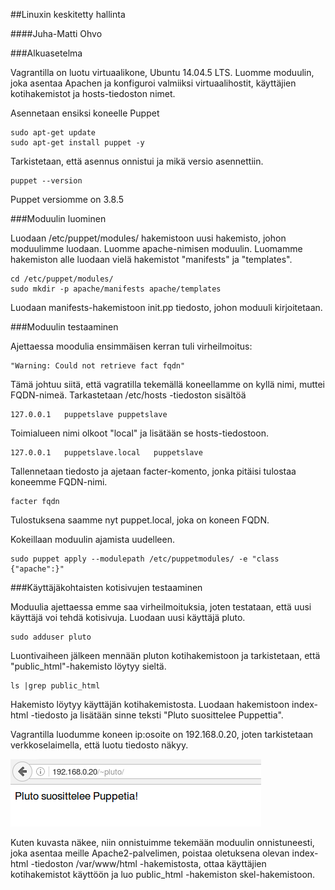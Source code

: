 ##Linuxin keskitetty hallinta

####Juha-Matti Ohvo

###Alkuasetelma

Vagrantilla on luotu virtuaalikone, Ubuntu 14.04.5 LTS. Luomme moduulin, joka asentaa Apachen ja konfiguroi valmiiksi virtuaalihostit, käyttäjien kotihakemistot ja hosts-tiedoston nimet.

Asennetaan ensiksi koneelle Puppet

	sudo apt-get update
	sudo apt-get install puppet -y

Tarkistetaan, että asennus onnistui ja mikä versio asennettiin.

	puppet --version

Puppet versiomme on 3.8.5


###Moduulin luominen

Luodaan /etc/puppet/modules/ hakemistoon uusi hakemisto, johon moduulimme luodaan. Luomme apache-nimisen moduulin. Luomamme hakemiston alle luodaan vielä hakemistot "manifests" ja "templates".

	cd /etc/puppet/modules/
	sudo mkdir -p apache/manifests apache/templates

Luodaan manifests-hakemistoon init.pp tiedosto, johon moduuli kirjoitetaan.


###Moduulin testaaminen

Ajettaessa moodulia ensimmäisen kerran tuli virheilmoitus:

	"Warning: Could not retrieve fact fqdn"

Tämä johtuu siitä, että vagratilla tekemällä koneellamme on kyllä nimi, muttei FQDN-nimeä. Tarkastetaan /etc/hosts -tiedoston sisältöä

	127.0.0.1	puppetslave	puppetslave

Toimialueen nimi olkoot "local" ja lisätään se hosts-tiedostoon.

	127.0.0.1	puppetslave.local	puppetslave

Tallennetaan tiedosto ja ajetaan facter-komento, jonka pitäisi tulostaa koneemme FQDN-nimi.

	facter fqdn
	
Tulostuksena saamme nyt puppet.local, joka on koneen FQDN.

Kokeillaan moduulin ajamista uudelleen.

	sudo puppet apply --modulepath /etc/puppetmodules/ -e "class {"apache":}"


###Käyttäjäkohtaisten kotisivujen testaaminen

Moduulia ajettaessa emme saa virheilmoituksia, joten testataan, että uusi käyttäjä voi tehdä kotisivuja. Luodaan uusi käyttäjä pluto.

	sudo adduser pluto

Luontivaiheen jälkeen mennään pluton kotihakemistoon ja tarkistetaan, että "public_html"-hakemisto löytyy sieltä.

	ls |grep public_html

Hakemisto löytyy käyttäjän kotihakemistosta. Luodaan hakemistoon index-html -tiedosto ja lisätään sinne teksti "Pluto suosittelee Puppettia".

Vagrantilla luodumme koneen ip:osoite on 192.168.0.20, joten tarkistetaan verkkoselaimella, että luotu tiedosto näkyy.

![testikuva](./linux1_1.png)

Kuten kuvasta näkee, niin onnistuimme tekemään moduulin onnistuneesti, joka asentaa meille Apache2-palvelimen, poistaa oletuksena olevan index-html -tiedoston /var/www/html -hakemistosta, ottaa käyttäjien kotihakemistot käyttöön ja luo public_html -hakemiston skel-hakemistoon.
